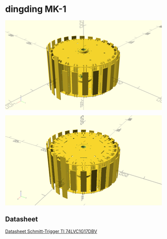 # dingding MK-1

![](https://github.com/hackffm/MusicInteractor/blob/main/things/dingding_acoustic_device/hardware/assembly_v1.png)

![](https://github.com/hackffm/MusicInteractor/blob/main/things/dingding_acoustic_device/hardware/assembly_v2.png)

## Datasheet

[Datasheet Schmitt-Trigger TI 74LVC1G17DBV](https://www.ti.com/lit/ds/symlink/sn74lvc1g17.pdf?ts=1686403713606&ref_url=https%253A%252F%252Fwww.ti.com%252Fproduct%252FSN74LVC1G17%253Futm_source%253Dgoogle%2526utm_medium%253Dcpc%2526utm_campaign%253Dti-null-null-xref-cpc-pf-google-wwe%2526utm_content%253Dxref%2526ds_k%253D%257B_dssearchterm%257D%2526DCM%253Dyes%2526gclid%253DCjwKCAjwvpCkBhB4EiwAujULMtWOUWTHwi7Jq7ywn2UDECD3lIOIAvAwsFNQsRA-Z1MjVUTsUVo3yBoCRGMQAvD_BwE%2526gclsrc%253Daw.ds)
